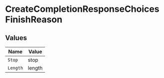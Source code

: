 # CreateCompletionResponseChoicesFinishReason


## Values

| Name     | Value    |
| -------- | -------- |
| `Stop`   | stop     |
| `Length` | length   |